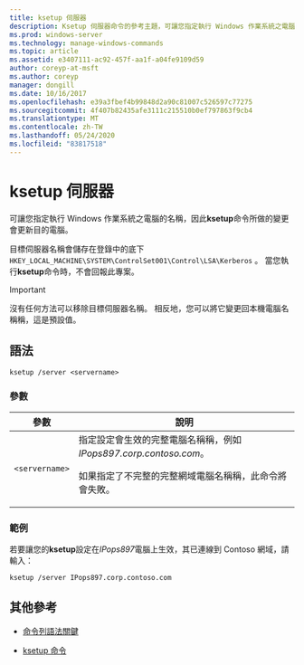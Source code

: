 ```yaml
---
title: ksetup 伺服器
description: Ksetup 伺服器命令的參考主題，可讓您指定執行 Windows 作業系統之電腦的名稱，因此 ksetup 命令所做的變更會更新目的電腦。
ms.prod: windows-server
ms.technology: manage-windows-commands
ms.topic: article
ms.assetid: e3407111-ac92-457f-aa1f-a04fe9109d59
author: coreyp-at-msft
ms.author: coreyp
manager: dongill
ms.date: 10/16/2017
ms.openlocfilehash: e39a3fbef4b99848d2a90c81007c526597c77275
ms.sourcegitcommit: 4f407b82435afe3111c215510b0ef797863f9cb4
ms.translationtype: MT
ms.contentlocale: zh-TW
ms.lasthandoff: 05/24/2020
ms.locfileid: "83817518"
---
```

# <a name="ksetup-server"></a>ksetup 伺服器

可讓您指定執行 Windows 作業系統之電腦的名稱，因此**ksetup**命令所做的變更會更新目的電腦。

目標伺服器名稱會儲存在登錄中的底下 `HKEY_LOCAL_MACHINE\SYSTEM\ControlSet001\Control\LSA\Kerberos` 。 當您執行**ksetup**命令時，不會回報此專案。

> [!IMPORTANT]
> 沒有任何方法可以移除目標伺服器名稱。 相反地，您可以將它變更回本機電腦名稱稱，這是預設值。

## <a name="syntax"></a>語法

```
ksetup /server <servername>
```

### <a name="parameters"></a>參數

| 參數 | 說明 |
| --------- | ----------- |
| `<servername>` | 指定設定會生效的完整電腦名稱稱，例如*IPops897.corp.contoso.com*。<p>如果指定了不完整的完整網域電腦名稱稱，此命令將會失敗。 |

### <a name="examples"></a>範例

若要讓您的**ksetup**設定在*IPops897*電腦上生效，其已連線到 Contoso 網域，請輸入：

```
ksetup /server IPops897.corp.contoso.com
```

## <a name="additional-references"></a>其他參考

- [命令列語法關鍵](command-line-syntax-key.md)

- [ksetup 命令](ksetup.md)
